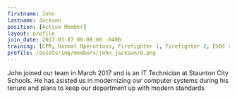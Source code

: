 ```yaml
---
firstname: John
lastname: Jackson
position: [Active Member]
layout: profile
join_date: 2017-03-07 00:00:00 -0400
training: [CPR, Hazmat Operations, Firefighter 1, Firefighter 2, EVOC Class 3, Mayday, BPO, ITR Mod 2, Vehicle Extrication]
profile: /assets/img/members/john_jackson/0.png
---
```

John joined our team in March 2017 and is an IT Technician at Staunton City Schools. He has asisted us in modernizing our computer systems during his tenure and plans to keep our department up with modern standards
